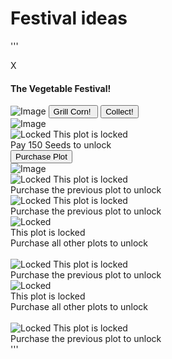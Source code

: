 # Festival ideas
'''
<div class="shadow festivalShadow">
   <div class="modalContent festival">
      <span onclick="hideObj('.festivalShadow')" class="closeModal">X</span>
      <h4>The Vegetable Festival!</h4>
      <div class="festival-land">
         <div class="festival-plot">
            <img class="festival-plot-image" src="Images/Festival/grill.png" alt="Image">
            <span class="festival-ahh-perspective ahh-perspective">
               <button class="grow-button" id="grillCorn" onclick="process('peas', 2000, 5000)">Grill Corn! <img class="festival-gears" src="Images/Festival/gears.gif" alt=""></button>
               <button class="harvest-button" id="harvestPeas" onclick="harvest('Peas')">Collect!<img class="sickle" src="Images/Global Assets/sickle.png" alt=""></button>
            </span>
         </div>
         <div class="festival-plot">
            <img class="festival-plot-image" src="Images/Festival/jam-machine.png" alt="Image">
            <div class="lock-tooltip" id="lockedDiv2">
               <img id="lock2" class="festival-locked" src="Images/Festival/lock.png" alt="Locked">
               <span class="tooltiptext">This plot is locked <br> Pay 150 Seeds to unlock <br> <button class="purchase-plot" onclick="unlockPlot(2)">Purchase Plot</button></span>
            </div
         </div>
         <div class="festival-plot">
            <img class="festival-plot-image" src="Images/Festival/pie-oven.png" alt="Image">
            <div class="lock-tooltip" id="lockedDiv3">
               <img id="lock3" class="festival-locked" src="Images/Festival/lock.png" alt="Locked">
               <span class="tooltiptext" id="lock3Text">This plot is locked <br> Purchase the previous plot to unlock</span>
            </div>
         </div>
         <div class="festival-plot">
            <div class="lock-tooltip" id="lockedDiv4">
               <img id="lock4" class="festival-locked" src="Images/Festival/lock.png" alt="Locked">
               <span class="tooltiptext" id="lock4Text">This plot is locked <br> Purchase the previous plot to unlock</span>
            </div>
         </div>
         <div class="festival-plot">
            <div class="lock-tooltip" id="lockedDiv5">
               <img id="lock5" class="festival-locked" src="Images/Festival/lock.png" alt="Locked">
               <span class="tooltiptext"><br>This plot is locked <br> Purchase all other plots to unlock<br><br></span>
            </div>
         </div>
         <div class="festival-plot">
            <div class="lock-tooltip" id="lockedDiv6">
               <img id="lock6" class="festival-locked" src="Images/Festival/lock.png" alt="Locked">
               <span class="tooltiptext" id="lock6Text">This plot is locked <br> Purchase the previous plot to unlock</span>
            </div>
         </div>
         <div class="festival-plot">
            <div class="lock-tooltip" id="lockedDiv5">
               <img id="lock5" class="festival-locked" src="Images/Festival/lock.png" alt="Locked">
               <span class="tooltiptext"><br>This plot is locked <br> Purchase all other plots to unlock<br><br></span>
            </div>
         </div>
         <div class="festival-plot">
            <div class="lock-tooltip" id="lockedDiv6">
               <img id="lock6" class="festival-locked" src="Images/Festival/lock.png" alt="Locked">
               <span class="tooltiptext" id="lock6Text">This plot is locked <br> Purchase the previous plot to unlock</span>
            </div>
         </div>
      </div>
   </div>
</div>
'''
